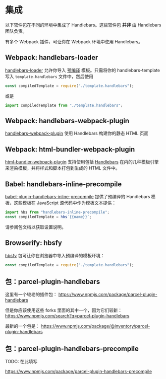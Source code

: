 # 集成

以下软件包在不同的环境中集成了 Handlebars。这些软件包 **并非** 由 Handlebars 团队负责。

有多个 Webpack 插件，可让你在 Webpack 环境中使用 Handlebars。

## Webpack: handlebars-loader

[handlebars-loader](https://github.com/pcardune/handlebars-loader) 允许你导入 [预编译](./precompilation.html)
模板。只需将你的 handlebars-template 写入 `template.handlebars` 文件中，然后使用

```js
const compiledTemplate = require("./template.handlebars");
```

或是

```js
import compiledTemplate from "./template.handlebars";
```

## Webpack: handlebars-webpack-plugin

[handlebars-webpack-plugin](https://github.com/sagold/handlebars-webpack-plugin) 使用 Handlebars 构建你的静态 HTML 页面

## Webpack: html-bundler-webpack-plugin

[html-bundler-webpack-plugin](https://github.com/webdiscus/html-bundler-webpack-plugin) 支持使用包括
[Handlebars](https://github.com/webdiscus/html-bundler-webpack-plugin#using-the-handlebars)
在内的几种模板引擎来渲染模板，并将样式和脚本打包到生成的 HTML 文件中。

## Babel: handlebars-inline-precompile

[babel-plugin-handlebars-inline-precompile](https://github.com/jamiebuilds/babel-plugin-handlebars-inline-precompile)
提供了预编译的 Handlebars 模板，这些模板在 JavaScript 源代码中作为模板文本提供：

```js
import hbs from "handlebars-inline-precompile";
const compiledTemplate = hbs`{{name}}`;
```

请参阅包文档以获取设置说明。

## Browserify: hbsfy

[hbsfy](https://www.npmjs.com/package/hbsfy) 包可让你在浏览器中导入预编译的模板环境：

```js
const compiledTemplate = require("./template.handlebars");
```

## 包：parcel-plugin-handlebars

这里有一个较老的插件包： https://www.npmjs.com/package/parcel-plugin-handlebars

但是你应该使用这些 forks 里面的其中一个，因为它们较新： https://www.npmjs.com/search?q=parcel-plugin-handlebars

最新的一个包是： https://www.npmjs.com/package/@inventory/parcel-plugin-handlebars

## 包：parcel-plugin-handlebars-precompile

TODO: 在此填写

https://www.npmjs.com/package/parcel-plugin-handlebars-precompile
